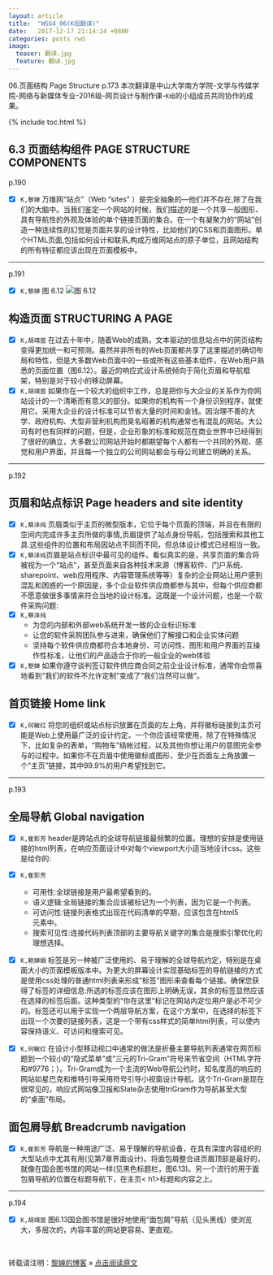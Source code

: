 ```yaml
---
layout: article
title:  "WSG4_06(K组翻译)"
date:   2017-12-17 21:14:24 +0800
categories: posts rwd
image:
  teaser: 翻译.jpg
  feature: 翻译.jpg
---
```

06.页面结构 Page Structure p.173
本次翻译是中山大学南方学院-文学与传媒学院-网络与新媒体专业-2016级-网页设计与制作课-`K组`的小组成员共同协作的成果。

{% include toc.html %}

## **6.3 页面结构组件 PAGE STRUCTURE COMPONENTS**
p.190
- [x] `K,黎婵`  万维网“站点”（Web “sites” ）是完全抽象的—他们并不存在,除了在我们的大脑中。当我们鉴定一个网站的时候，我们描述的是一个共享一般图形、具有导航性的外观及体验的单个链接页面的集合。在一个有凝聚力的“网站”创造一种连续性的幻觉是页面共享的设计特性，比如他们的CSS和页面图形。单个HTML页面,包括如何设计和联系,构成万维网站点的原子单位，且网站结构的所有特征都应该出现在页面模板中。 

---

p.191
- [x] `K,黎婵`  图 6.12 ![图 6.12](/images/posts/WSG4_K组翻译//1512841440(1).jpg)

## 构造页面 STRUCTURING A PAGE
- [x]  `K,胡靖茵` 在过去十年中，随着Web的成熟，文本驱动的信息站点中的网页结构变得更加统一和可预测。虽然并非所有的Web页面都共享了这里描述的确切布局和特性，但是大多数Web页面中的一些或所有这些基本组件，在Web用户熟悉的页面位置（图6.12）。最近的响应式设计系统倾向于简化页眉和导航框架，特别是对于较小的移动屏幕。
- [x]  `K,胡靖茵` 如果你在一个较大的组织中工作，总是把你与大企业的关系作为你网站设计的一个清晰而有意义的部分。如果你的机构有一个身份识别程序，就使用它。采用大企业的设计标准可以节省大量的时间和金钱。因治理不善的大学、政府机构、大型非营利机构而臭名昭著的机构通常也有混乱的网站。大公司有时也有同样的问题，但是，企业形象的标准和规范在商业世界中已经得到了很好的确立，大多数公司网站开始时都期望每个人都有一个共同的外观、感觉和用户界面，并且每一个独立的公司网站都会与母公司建立明确的关系。

---
p.192
## **页眉和站点标识 Page headers and site identity**
- [x]  `K,蔡泽纯` 页眉类似于主页的微型版本，它位于每个页面的顶端，并且在有限的空间内完成许多主页所做的事情,页眉提供了站点身份导航，包括搜索和其他工具.这些组件的位置和布局因站点不同而不同，但总体设计模式已经相当一致。
- [x]  `K,蔡泽纯`页眉是站点标识中最可见的组件。看似真实的是，共享页面的集合将被视为一个“站点”，甚至页面来自各种技术来源（博客软件、门户系统、sharepoint、web应用程序、内容管理系统等等）复杂的企业网站让用户感到混乱和困惑的一个原因是，多个企业软件供应商都参与其中，但每个供应商都不愿意做很多事情来符合当地的设计标准。这既是一个设计问题，也是一个软件采购问题:
- [x]  `K,蔡泽纯`
	- 为您的内部和外部web系统开发一致的企业标识标准
	- 让您的软件采购团队参与进来，确保他们了解接口和企业实体问题
	- 坚持每个软件供应商都符合本地身份、可访问性、图形和用户界面的互操作性标准，让他们的产品适合于你的一般企业的web体验
- [x]  `K,黎婵` 如果你遵守谈判签订软件供应商合同之前企业设计标准，通常你会惊喜地看到“我们的软件不允许定制”变成了“我们当然可以做”。

## **首页链接 Home link**
- [x]  `K,何敏红` 将您的组织或站点标识放置在页面的左上角，并将徽标链接到主页可能是Web上使用最广泛的设计约定。一个你应该经常使用，除了在特殊情况下，比如复杂的表单，“购物车”结帐过程，以及其他你想让用户的意图完全参与的过程中。如果你不在页眉中使用徽标或图形，至少在页面左上角放置一个“主页”链接，其中99.9%的用户希望找到它。

---
p.193

## **全局导航 Global navigation**
- [x]  `K,崔影芳` header是跨站点的全球导航链接最频繁的位置。理想的安排是使用链接的html列表，在响应页面设计中对每个viewport大小适当地设计css。这些是给你的:
- [x]  `K,崔影芳` 
	- 可用性:全球链接是用户最希望看到的。
	- 语义逻辑:全局链接的集合应该被标记为一个列表，因为它是一个列表。
	- 可访问性:链接列表格式出现在代码清单的早期，应该包含在html5 <nav >元素中。
	- 搜索可见性:连接代码列表顶部的主要导航关键字的集合是搜索引擎优化的理想选择。
- [x]  `K,赖婵娟` 
标签是另一种被广泛使用的、易于理解的全球导航约定，特别是在桌面大小的页面模板版本中。为更大的屏幕设计实现基础标签的导航链接的方式是使用css处理的普通html列表来形成“标签”图形来查看每个链接。确保您获得了标签的详细信息:所选的标签应该在图形上明确无误，其余的标签显然应该在选择的标签后面。这种类型的“你在这里”标记在网站内定位用户是必不可少的。标签还可以用于实现一个两层导航方案，在这个方案中，在选择的标签下出现一个次要的链接列表，这是一个带有css样式的简单html列表，可以使内容保持语义、可访问和搜索可见。

- [x]  `K,何敏红`  在设计小型移动视口中通常的做法是折叠主要导航列表通常在网页标题到一个较小的“隐式菜单”或“三元的Tri-Gram”符号来节省空间（HTML字符和#9776；）。Tri-Gram成为一个主流的Web导航公约时，知名度高的响应的网站如星巴克和推特引导采用符号引导小视窗设计导航。这个Tri-Gram是现在很常见的，响应式网站像卫报和Slate杂志使用triGram作为导航甚至大型的“桌面”布局。

## **面包屑导航 Breadcrumb navigation**
- [x]  `K,崔影芳` 导航是一种用途广泛、易于理解的导航设备，在具有深度内容组织的大型站点中尤其有用(见第7章界面设计)。将面包屑整合进页眉顶部是最好的，就像在国会图书馆的网站一样(见黑色标题栏，图6.13)。另一个流行的用于面包屑导航的位置在标题导航下，在主页<
h1>标题和内容之上。

---
p.194
- [x]  `K,胡靖茵` 图6.13国会图书馆是很好地使用“面包屑”导航（见头黑线）使浏览大，多层次的，内容丰富的网站更容易、更直观。

<br>

转载请注明：[黎婵的博客](https://cherrylichan.github.io/) » [点击阅读原文](https://cherrylichan.github.io/2017/12/WSG4_06(K组翻译)/)

